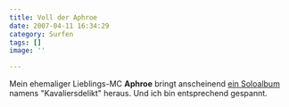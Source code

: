 ```yaml
---
title: Voll der Aphroe
date: 2007-04-11 16:34:29
category: Surfen
tags: []
image: ''

---
```


Mein ehemaliger Lieblings-MC **Aphroe** bringt anscheinend [ein Soloalbum](http://www.mzee.com/newscenter/show.php?artikel=100048691) namens "Kavaliersdelikt" heraus. Und ich bin entsprechend gespannt.
